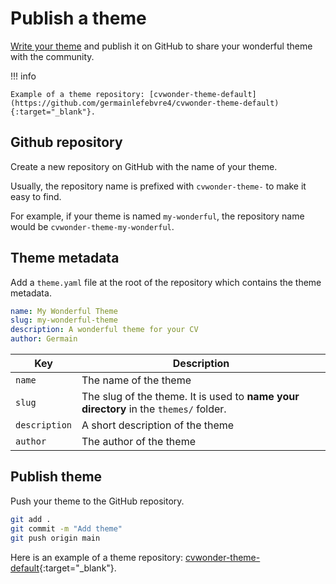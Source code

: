 # Publish a theme

[Write your theme](write-theme.md) and publish it on GitHub to share your wonderful theme with the community.

!!! info

    Example of a theme repository: [cvwonder-theme-default](https://github.com/germainlefebvre4/cvwonder-theme-default){:target="_blank"}.

## Github repository

Create a new repository on GitHub with the name of your theme.

Usually, the repository name is prefixed with `cvwonder-theme-` to make it easy to find.

For example, if your theme is named `my-wonderful`, the repository name would be `cvwonder-theme-my-wonderful`.

## Theme metadata

Add a `theme.yaml` file at the root of the repository which contains the theme metadata.

```yaml
name: My Wonderful Theme
slug: my-wonderful-theme
description: A wonderful theme for your CV
author: Germain
```

| Key | Description |
|-----|-------------|
| `name` | The name of the theme |
| `slug` | The slug of the theme. It is used to **name your directory** in the `themes/` folder. |
| `description`| A short description of the theme |
| `author` | The author of the theme |

## Publish theme

Push your theme to the GitHub repository.

```bash
git add .
git commit -m "Add theme"
git push origin main
```

Here is an example of a theme repository: [cvwonder-theme-default](https://github.com/germainlefebvre4/cvwonder-theme-default){:target="_blank"}.
